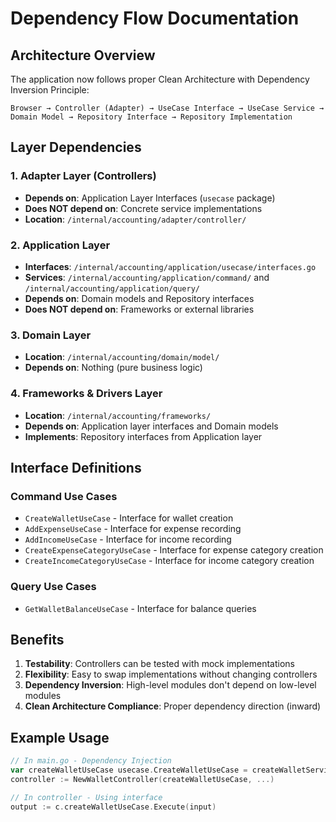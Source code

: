 # Dependency Flow Documentation

## Architecture Overview

The application now follows proper Clean Architecture with Dependency Inversion Principle:

```
Browser → Controller (Adapter) → UseCase Interface → UseCase Service → Domain Model → Repository Interface → Repository Implementation
```

## Layer Dependencies

### 1. Adapter Layer (Controllers)
- **Depends on**: Application Layer Interfaces (`usecase` package)
- **Does NOT depend on**: Concrete service implementations
- **Location**: `/internal/accounting/adapter/controller/`

### 2. Application Layer
- **Interfaces**: `/internal/accounting/application/usecase/interfaces.go`
- **Services**: `/internal/accounting/application/command/` and `/internal/accounting/application/query/`
- **Depends on**: Domain models and Repository interfaces
- **Does NOT depend on**: Frameworks or external libraries

### 3. Domain Layer
- **Location**: `/internal/accounting/domain/model/`
- **Depends on**: Nothing (pure business logic)

### 4. Frameworks & Drivers Layer
- **Location**: `/internal/accounting/frameworks/`
- **Depends on**: Application layer interfaces and Domain models
- **Implements**: Repository interfaces from Application layer

## Interface Definitions

### Command Use Cases
- `CreateWalletUseCase` - Interface for wallet creation
- `AddExpenseUseCase` - Interface for expense recording
- `AddIncomeUseCase` - Interface for income recording  
- `CreateExpenseCategoryUseCase` - Interface for expense category creation
- `CreateIncomeCategoryUseCase` - Interface for income category creation

### Query Use Cases
- `GetWalletBalanceUseCase` - Interface for balance queries

## Benefits

1. **Testability**: Controllers can be tested with mock implementations
2. **Flexibility**: Easy to swap implementations without changing controllers
3. **Dependency Inversion**: High-level modules don't depend on low-level modules
4. **Clean Architecture Compliance**: Proper dependency direction (inward)

## Example Usage

```go
// In main.go - Dependency Injection
var createWalletUseCase usecase.CreateWalletUseCase = createWalletService
controller := NewWalletController(createWalletUseCase, ...)

// In controller - Using interface
output := c.createWalletUseCase.Execute(input)
```